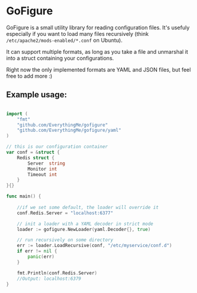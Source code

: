 # GoFigure

GoFigure is a small utility library for reading configuration files. It's usefuly especially if you want to load many files recursively (think `/etc/apache2/mods-enabled/*.conf` on Ubuntu).

It can support multiple formats, as long as you take a file and unmarshal it into a struct containing your configurations. 

Right now the only implemented formats are YAML and JSON files, but feel free to add more :)

## Example usage:

```go 

import (
	"fmt"
	"github.com/EverythingMe/gofigure"
	"github.com/EverythingMe/gofigure/yaml"
)

// this is our configuration container
var conf = &struct {
	Redis struct {
		Server  string
		Monitor int
		Timeout int
	}
}{}

func main() {
	
	//if we set some default, the loader will override it
	conf.Redis.Server = "localhost:6377"

	// init a loader with a YAML decoder in strict mode
	loader := gofigure.NewLoader(yaml.Decoder{}, true)

	// run recursively on some directory
	err := loader.LoadRecursive(conf, "/etc/myservice/conf.d")
	if err != nil {
		panic(err)
	}

	fmt.Println(conf.Redis.Server)
	//Output: localhost:6379
}

```